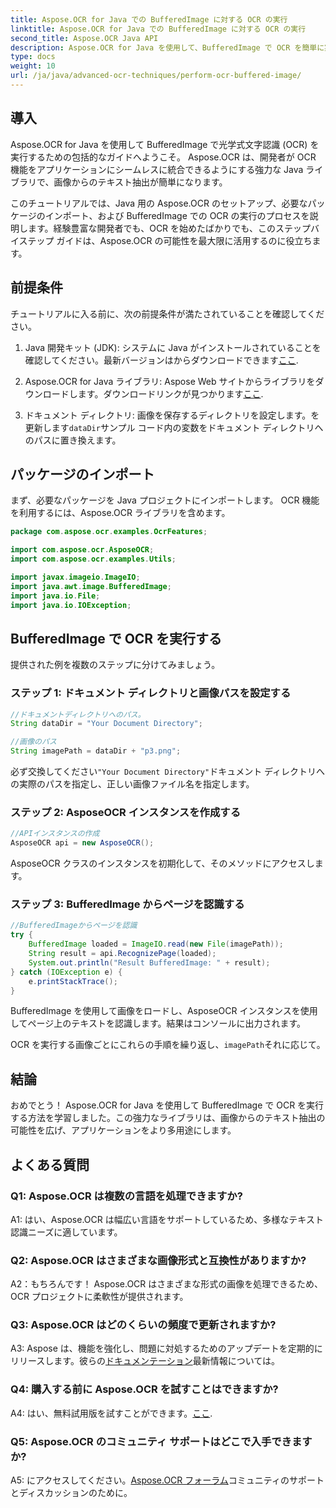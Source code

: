 ```yaml
---
title: Aspose.OCR for Java での BufferedImage に対する OCR の実行
linktitle: Aspose.OCR for Java での BufferedImage に対する OCR の実行
second_title: Aspose.OCR Java API
description: Aspose.OCR for Java を使用して、BufferedImage で OCR を簡単に実行できます。画像からテキストをシームレスに抽出します。今すぐダウンロードして、多彩なテキスト認識エクスペリエンスを体験してください。
type: docs
weight: 10
url: /ja/java/advanced-ocr-techniques/perform-ocr-buffered-image/
---
```

## 導入

Aspose.OCR for Java を使用して BufferedImage で光学式文字認識 (OCR) を実行するための包括的なガイドへようこそ。 Aspose.OCR は、開発者が OCR 機能をアプリケーションにシームレスに統合できるようにする強力な Java ライブラリで、画像からのテキスト抽出が簡単になります。

このチュートリアルでは、Java 用の Aspose.OCR のセットアップ、必要なパッケージのインポート、および BufferedImage での OCR の実行のプロセスを説明します。経験豊富な開発者でも、OCR を始めたばかりでも、このステップバイステップ ガイドは、Aspose.OCR の可能性を最大限に活用するのに役立ちます。

## 前提条件

チュートリアルに入る前に、次の前提条件が満たされていることを確認してください。

1.  Java 開発キット (JDK): システムに Java がインストールされていることを確認してください。最新バージョンはからダウンロードできます[ここ](https://www.oracle.com/java/technologies/javase-downloads.html).

2. Aspose.OCR for Java ライブラリ: Aspose Web サイトからライブラリをダウンロードします。ダウンロードリンクが見つかります[ここ](https://releases.aspose.com/ocr/java/).

3. ドキュメント ディレクトリ: 画像を保存するディレクトリを設定します。を更新します`dataDir`サンプル コード内の変数をドキュメント ディレクトリへのパスに置き換えます。

## パッケージのインポート

まず、必要なパッケージを Java プロジェクトにインポートします。 OCR 機能を利用するには、Aspose.OCR ライブラリを含めます。

```java
package com.aspose.ocr.examples.OcrFeatures;

import com.aspose.ocr.AsposeOCR;
import com.aspose.ocr.examples.Utils;

import javax.imageio.ImageIO;
import java.awt.image.BufferedImage;
import java.io.File;
import java.io.IOException;
```

## BufferedImage で OCR を実行する

提供された例を複数のステップに分けてみましょう。

### ステップ 1: ドキュメント ディレクトリと画像パスを設定する

```java
//ドキュメントディレクトリへのパス。
String dataDir = "Your Document Directory";

//画像のパス
String imagePath = dataDir + "p3.png";
```

必ず交換してください`"Your Document Directory"`ドキュメント ディレクトリへの実際のパスを指定し、正しい画像ファイル名を指定します。

### ステップ 2: AsposeOCR インスタンスを作成する

```java
//APIインスタンスの作成
AsposeOCR api = new AsposeOCR();
```

AsposeOCR クラスのインスタンスを初期化して、そのメソッドにアクセスします。

### ステップ 3: BufferedImage からページを認識する

```java
//BufferedImageからページを認識
try {
    BufferedImage loaded = ImageIO.read(new File(imagePath));
    String result = api.RecognizePage(loaded);
    System.out.println("Result BufferedImage: " + result);
} catch (IOException e) {
    e.printStackTrace();
}
```

BufferedImage を使用して画像をロードし、AsposeOCR インスタンスを使用してページ上のテキストを認識します。結果はコンソールに出力されます。

 OCR を実行する画像ごとにこれらの手順を繰り返し、`imagePath`それに応じて。

## 結論

おめでとう！ Aspose.OCR for Java を使用して BufferedImage で OCR を実行する方法を学習しました。この強力なライブラリは、画像からのテキスト抽出の可能性を広げ、アプリケーションをより多用途にします。

## よくある質問

### Q1: Aspose.OCR は複数の言語を処理できますか?

A1: はい、Aspose.OCR は幅広い言語をサポートしているため、多様なテキスト認識ニーズに適しています。

### Q2: Aspose.OCR はさまざまな画像形式と互換性がありますか?

A2：もちろんです！ Aspose.OCR はさまざまな形式の画像を処理できるため、OCR プロジェクトに柔軟性が提供されます。

### Q3: Aspose.OCR はどのくらいの頻度で更新されますか?

A3: Aspose は、機能を強化し、問題に対処するためのアップデートを定期的にリリースします。彼らの[ドキュメンテーション](https://reference.aspose.com/ocr/java/)最新情報については。

### Q4: 購入する前に Aspose.OCR を試すことはできますか?

 A4: はい、無料試用版を試すことができます。[ここ](https://releases.aspose.com/).

### Q5: Aspose.OCR のコミュニティ サポートはどこで入手できますか?

 A5: にアクセスしてください。[Aspose.OCR フォーラム](https://forum.aspose.com/c/ocr/16)コミュニティのサポートとディスカッションのために。